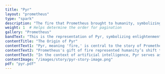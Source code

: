 ```yaml
---
title: "Pyr"
layout: "prometheus"
type: "spark"
description: "The fire that Prometheus brought to humanity, symbolizing enlightenment and defiance."
weight: 1  # Helps determine the order for pagination
gallery: "Prometheus"
bandText: "This is the representation of Pyr, symbolizing enlightenment and progress."
contentTitle: "The Origin of Pyr"
contentText1: "Pyr, meaning 'fire,' is central to the story of Prometheus, who defied the gods to bring fire to humanity. This act was both a gift and a burden, symbolizing knowledge, enlightenment, and progress."
contentText2: "Prometheus's gift of fire represented humanity’s shift toward independence and innovation, embodying our ability to create and shape our future."
contentText3: "In the context of artificial intelligence, Pyr serves as a metaphor for progress with risks—raising questions about control, ethics, and consequence."
contentImage: "/images/story/pyr-story-image.png"
pdf: "pyr.pdf" 
---
```


